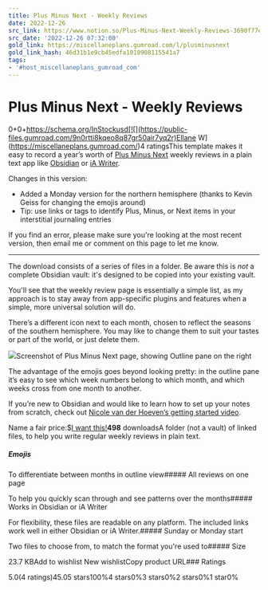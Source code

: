```yaml
---
title: Plus Minus Next - Weekly Reviews
date: 2022-12-26
src_link: https://www.notion.so/Plus-Minus-Next-Weekly-Reviews-3690f77e606c49f1914d16fa5a789f70
src_date: '2022-12-26 07:32:00'
gold_link: https://miscellaneplans.gumroad.com/l/plusminusnext
gold_link_hash: 46d31b1e9cb45edfa1010908115541a7
tags:
- '#host_miscellaneplans_gumroad_com'
---
```


Plus Minus Next - Weekly Reviews
================================

$0+$0+https://schema.org/InStockusd[![](https://public-files.gumroad.com/9n0rtti8kqeo8q87gr50air7yq2r)Ellane W](https://miscellaneplans.gumroad.com/)4 ratingsThis template makes it easy to record a year’s worth of [Plus Minus Next](https://nesslabs.com/plus-minus-next) weekly reviews in a plain text app like [Obsidian](https://obsidian.md/) or [iA Writer](https://ia.net/writer). 

Changes in this version: 

* Added a Monday version for the northern hemisphere (thanks to Kevin Geiss for changing the emojis around)
* Tip: use links or tags to identify Plus, Minus, or Next items in your interstitial journaling entries

If you find an error, please make sure you're looking at the most recent version, then email me or comment on this page to let me know.



---

The download consists of a series of files in a folder. Be aware this is *not* a complete Obsidian vault: it's designed to be copied into your existing vault.

You'll see that the weekly review page is essentially a simple list, as my approach is to stay away from app-specific plugins and features when a simple, more universal solution will do.

There’s a different icon next to each month, chosen to reflect the seasons of the southern hemisphere. You may like to change them to suit your tastes or part of the world, or just delete them.

![](https://public-files.gumroad.com/ngq2amxmrl1uxuoem8kos8uccxdt)Screenshot of Plus Minus Next page, showing Outline pane on the right

The advantage of the emojis goes beyond looking pretty: in the outline pane it’s easy to see which week numbers belong to which month, and which weeks cross from one month to another.

If you’re new to Obsidian and would like to learn how to set up your notes from scratch, check out [Nicole van der Hoeven’s getting started video](https://www.youtube.com/watch?v=OUrOfIqvGS4).

Name a fair price:$[I want this!](https://app.gumroad.com/checkout?product=dbhbc&quantity=1)**498** downloadsA folder (not a vault) of linked files, to help you write regular weekly reviews in plain text.

##### Emojis

To differentiate between months in outline view##### All reviews on one page

To help you quickly scan through and see patterns over the months##### Works in Obsidian or iA Writer

For flexibility, these files are readable on any platform. The included links work well in either Obsidian or iA Writer.##### Sunday or Monday start

Two files to choose from, to match the format you're used to##### Size

23.7 KBAdd to wishlist New wishlistCopy product URL### Ratings

5.0(4 ratings)45.05 stars100%4 stars0%3 stars0%2 stars0%1 star0%